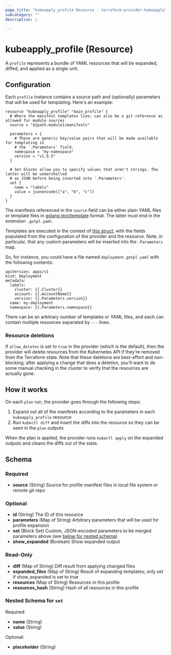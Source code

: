 ```yaml
---
page_title: "kubeapply_profile Resource - terraform-provider-kubeapply"
subcategory: ""
description: |-

---
```


# kubeapply_profile (Resource)

A `profile` represents a bundle of YAML resources that will be expanded, diffed, and applied
as a single unit.

## Configuration

Each `profile` instance contains a source path and (optionally) parameters that will be used
for templating. Here's an example:

```hcl
resource "kubeapply_profile" "main_profile" {
  # Where the manifest templates live; can also be a git reference as allowed for module sources
  source = "${path.module}/manifests"

  parameters = {
    # These are generic key/value pairs that will be made available for templating in
    # the '.Parameters' field.
    namespace = "my-namespace"
    version = "v1.9.5"
  }

  # Set blocks allow you to specify values that aren't strings. The latter will be unmarshalled
  # as JSON before being inserted into '.Parameters'.
  set {
    name = "labels"
    value = jsonencode(["a", "b", "c"])
  }
}
```

The manifests referenced in the `source` field can be either plain YAML files or template
files in [golang text/template](https://golang.org/pkg/text/template/) format. The latter must end
in the extension `.gotpl.yaml`.

Templates are executed in the context of
[this struct](https://github.com/segmentio/terraform-provider-kubeapply/blob/main/pkg/cluster/config.go#L12),
with the fields populated from the configuration of the provider and the resource. Note, in
particular, that any custom parameters will be inserted into the `.Parameters` map.

So, for instance, you could have a file named `deployment.gotpl.yaml` with the following contents:

```
apiVersion: apps/v1
kind: Deployment
metadata:
  labels:
    cluster: {{.Cluster}}
    account: {{.AccountName}}
    version: {{.Parameters.version}}
  name: my-deployment
  namespace: {{.Parameters.namespace}}
```

There can be an arbitrary number of templates or YAML files, and each can contain multiple resources
separated by `---` lines.

### Resource deletions

If `allow_deletes` is set to `true` in the provider (which is the default), then the
provider will delete resources from the Kubernetes API if they're removed from the Terraform
state. Note that these deletions are best-effort and non-blocking; after applying a change
that does a deletion, you'll want to do some manual checking in the cluster to verify that
the resources are actually gone.

## How it works

On each `plan` run, the provider goes through the following steps:

1. Expand out all of the manifests according to the parameters in each `kubeapply_profile` resource
2. Run `kubectl diff` and insert the diffs into the resource so they can be seen in the `plan` outputs

When the plan is applied, the provider runs `kubectl apply` on the expanded outputs and cleans
the diffs out of the state.

## Schema

### Required

- **source** (String) Source for profile manifest files in local file system or remote git repo

### Optional

- **id** (String) The ID of this resource
- **parameters** (Map of String) Arbitrary parameters that will be used for profile expansion
- **set** (Block Set) Custom, JSON-encoded parameters to be merged parameters above (see [below for nested schema](#nestedblock--set))
- **show_expanded** (Boolean) Show expanded output

### Read-Only

- **diff** (Map of String) Diff result from applying changed files
- **expanded_files** (Map of String) Result of expanding templates; only set if show_expanded is set to true
- **resources** (Map of String) Resources in this profile
- **resources_hash** (String) Hash of all resources in this profile

<a id="nestedblock--set"></a>
### Nested Schema for `set`

Required:

- **name** (String)
- **value** (String)

Optional:

- **placeholder** (String)
